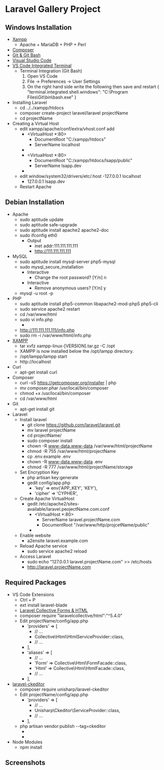 # Laravel Gallery Project
## Windows Installation
  - [Xampp](https://www.apachefriends.org/download.html)
    - Apache + MariaDB + PHP + Perl
  - [Composer](https://getcomposer.org/doc/00-intro.md)
  - [Git & Git Bash](https://git-scm.com/downloads)
  - [Visual Studio Code](https://code.visualstudio.com/Download)
  - [VS Code Integrated Terminal](https://code.visualstudio.com/docs/editor/integrated-terminal)
    - Terminal Integration (Git Bash)
      1. Open VS Code
      2. File -> Preferences -> User Settings
      3. On the right hand side write the following then save and restart
        {
        "terminal.integrated.shell.windows": "C:\\Program Files\\Git\\bin\\bash.exe"
        }
  - Installing Laravel
    - cd ../../xampp/htdocs
    - composer create-project laravel/laravel projectName
    - cd projectName
  - Creating a Virtual Host
    - edit xampp/apache/conf/extra/vhost.conf add
      - <VirtualHost *:80>
        - DocumentRoot "C:/xampp/htdocs"
        - ServerName localhost
      - </VirtualHost>
      - <VirtualHost *:80>
        - DocumentRoot "C:/xampp/htdocs/lsapp/public"
        - ServerName lsapp.dev
      - </VirtualHost>
    - edit window/system32/drivers/etc/.host
      -127.0.0.1 localhost
      - 127.0.0.1 lsapp.dev
    - Restart Apache

## Debian Installation
  - Apache
    - sudo aptitude update
    - sudo aptitude safe-upgrade
    - sudo aptitude install apache2 apache2-doc
    - sudo ifconfig eth0
      - Output
        - inet addr:111.111.111.111
        - http://111.111.111.111
  - MySQL
    - sudo aptitude install mysql-server php5-mysql
    - sudo mysql_secure_installation
      - Interactive
        - Change the root password? [Y/n] n
      - Interactive
        - Remove anonymous users? [Y/n] y
    - mysql -u root -p
  - PHP
    - sudo aptitude install php5-common libapache2-mod-php5 php5-cli
    - sudo service apache2 restart
    - cd /var/www/html
    - sudo vi info.php
      - <?php phpinfo(); ?>
    - http://111.111.111.111/info.php
    - sudo rm -i /var/www/html/info.php
  - [XAMPP](https://www.apachefriends.org/download.html)
    - tar xvfz xampp-linux-[VERSION].tar.gz -C /opt
    - XAMPP is now installed below the /opt/lampp directory.
    - /opt/lampp/lampp start
    - http://localhost
  - Curl
    - apt-get install curl
  - Composer
    - curl -sS https://getcomposer.org/installer | php
    - mv composer.phar /usr/local/bin/composer
    - chmod +x /usr/local/bin/composer
    - cd /var/www/html
  - Git
    - apt-get install git
  - Laravel
    - Install laravel
      - git clone https://github.com/laravel/laravel.git
      - mv laravel projectName
      - cd projectName/
      - sudo composer install
      - chown -R www-data.www-data /var/www/html/projectName
      - chmod -R 755 /var/www/html/projectName
      - cp .env.example .env
      - chown -R www-data.www-data .env
      - chmod -R 777 /var/www/html/projectName/storage
    - Set Encryption Key
      - php artisan key:generate
      - gedit config/app.php
        - 'key' => env('APP_KEY', 'KEY'),
        - 'cipher' => 'CYPHER',
    - Create Apache VirtualHost
      - gedit /etc/apache2/sites-available/laravel.peojectName.com.conf
        - <VirtualHost *:80>
          - ServerName laravel.projectName.com
          - DocumentRoot "/var/www/http/projcetName/public"
        - </VirtualHost>
    - Enable website
      - a2ensite laravel.example.com
    - Reload Apache service
      - sudo service apache2 reload
    - Access Laravel
      - sudo echo "127.0.0.1  laravel.projectName.com" >> /etc/hosts
      - http://laravel.projectName.com

## Required Packages
  - VS Code Extensions
    - Ctrl + P
    - ext install laravel-blade
    - [Laravel Collective Forms & HTML](https://laravelcollective.com/docs/master/html)
    - composer require "laravelcollective/html":"^5.4.0"
    - Edit projectName/config/app.php
      - 'providers' => [
        - // ...
        - Collective\Html\HtmlServiceProvider::class,
        - // ...
      - ],
      - 'aliases' => [
        - // ...
        - 'Form' => Collective\Html\FormFacade::class,
        - 'Html' => Collective\Html\HtmlFacade::class,
        - // ...
      - ],
  - [laravel-ckeditor](https://github.com/UniSharp/laravel-ckeditor)
    - composer require unisharp/laravel-ckeditor
    - Edit projectName/config/app.php
      - 'providers' => [
        - // ...
        - Unisharp\Ckeditor\ServiceProvider::class,
        - // ...
      - ],
    - php artisan vendor:publish --tag=ckeditor
      - <script src="/vendor/unisharp/laravel-ckeditor/ckeditor.js"></script>
      - <script>
        - CKEDITOR.replace( 'article-ckeditor' );
      - </script>
  - Node Modules
    - npm install
## Screenshots

